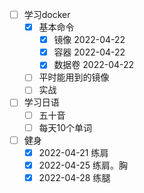 - [ ] 学习docker
  - [x] 基本命令
    - [x] 镜像 2022-04-22
    - [x] 容器 2022-04-22
    - [x] 数据卷 2022-04-22
  - [ ] 平时能用到的镜像
  - [ ] 实战
- [ ] 学习日语
  - [ ] 五十音
  - [ ] 每天10个单词
- [ ] 健身
  - [x] 2022-04-21 练肩
  - [x] 2022-04-25 练肩。胸 
  - [x] 2022-04-28 练腿